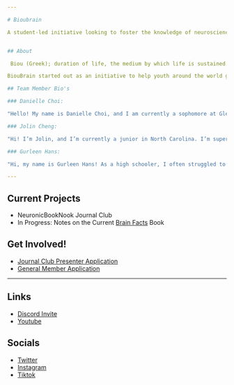 ```yaml
---

# Bioubrain

A student-led initiative looking to foster the knowledge of neuroscience in youth and children. Active projects include Brain Bee study resources and the Journal Club. 


## About

 Biou (Greek); duration of life, the medium by which life is sustained. 

BiouBrain started out as an initiative to help youth around the world gain access to neuroscience resources, and was originally intended to be shared with a goal of increasing youth opportunities in neuroscience in mind. This led to an initiative under BiouBrain to further progress in production of early-stage resources and help make learning about Neuroscience more accessible. 

## Team Member Bio's

### Danielle Choi:

"Hello! My name is Danielle Choi, and I am currently a sophomore at Glenelg Country School. Coming from a military family with a blend of Japanese and Korean heritage has exposed me to a wide variety of perspectives that constantly influence the way I view the world. As a result, I love to analyze the interplay between our thoughts and cultures through different aspects: the intricate mechanisms of neuroscience and the creative expression of literature. If I do not have my face buried in a book, you can find me playing the flute or painting with Bob Ross tutorials."

### Jolin Cheng:

"Hi! I’m Jolin, and I’m currently a junior in North Carolina. I’m super passionate about the sciences and am so excited about BiouBrain (you totally should too! ;))!"

### Gurleen Hans:  

"Hi, my name is Gurleen Hans! As a high schooler, I often struggled to find neuroscience-related initiatives or extracurriculars in my hometown. As a result, I looked for as many online opportunities as possible and got started. Some of my first neuroscience-related extracurriculars included the NeuroSci101 Lecture Series and Toronto Brain Bee by the UofT CPIN. I also did some extracurriculars with the IYNA, including writing a featured article on general information about dendritic spines and later went on to do the IYNA summer program. In Neuroscience I of the summer program was where I first met the co-founders of BiouBrain and the initiative started up! I am currently in my first year studying Life Sciences at the University of Toronto. To be honest, I'm guilty of not having very many hobbies! I enjoy lifting weights and spending time in nature, and I'm a bit of a plant mom. I like math and anything related to it and know a bit of computer science from my high school classes. I am a total beginner in Simulation Neuroscience topics and want to learn more! I love the Dune movies and rewatch them constantly, and right now I am reading a bit of the first Dune book!"

---
```


## Current Projects

- NeuronicBookNook Journal Club
- In Progress: Notes on the Current [Brain Facts](https://www.brainfacts.org/the-brain-facts-book) Book

## Get Involved! 
- [Journal Club Presenter Application](https://forms.gle/5z4V2hfoBEffj3vS9)
- [General Member Application](https://forms.gle/QiAUE6XMU2DPETMK7)

---
## Links
- [Discord Invite](https://discord.gg/Uh8xzRGPBE)
- [Youtube](https://www.youtube.com/@bioubrain)

## Socials
- [Twitter](https://x.com/bioubrain)
- [Instagram](https://www.instagram.com/bioubrain/)
- [Tiktok](https://www.tiktok.com/@bioubrain)

